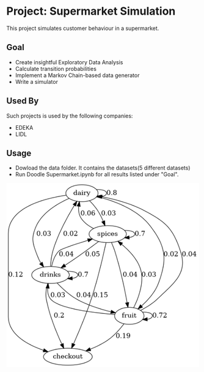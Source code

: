 
# Project: Supermarket Simulation

This project simulates customer behaviour in a supermarket.


## Goal

- Create insightful Exploratory Data Analysis
- Calculate transition probabilities
- Implement a Markov Chain-based data generator
- Write a simulator


## Used By

Such projects is used by the following companies:

- EDEKA
- LIDL


## Usage
- Dowload the data folder. It contains the datasets(5 different datasets)
- Run Doodle Supermarket.ipynb for all results listed under "Goal".

![App Screenshot](https://raw.githubusercontent.com/senzelden/supermarket_simulation/master/images/transition.png)
